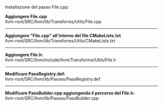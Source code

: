 Installazione del passo File.cpp:

<b>Aggiungere File.cpp</b> <br>
llvm-root/SRC/llvm/lib/Transforms/Utils/File.cpp
  
<hr>

<b>Aggiungere "File.cpp" all'interno del file CMakeLists.txt</b> <br>
llvm-root/SRC/llvm/lib/Transforms/Utils/CMakeLists.txt
  
<hr>

<b>Aggiungere File.h:</b> <br>
llvm-root/SRC/llvm/include/llvm/Transforms/Utils/File.h

<hr>

<b>Modificare PassRegistry.def:</b> <br>
llvm-root/SRC/llvm/lib/Passes/PassRegistry.def

<hr>

<b>Modificare PassBuilder.cpp aggiungendo il percorso del File.h:</b> <br>
llvm-root/SRC/llvm/lib/Passes/PassBuilder.cpp
